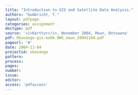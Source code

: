 ```yaml
---
title: "Introduction to GIS and Satellite Data Analysis."
authors: "Gumbricht, T."
layout: pdfpage
categories: assignment
doctype: pdf
source: '<i>Karttur</i>, November 2004, Maun, Botswana'
pdf: Okavango-gis-ex04_OWS_maun_20041104.pdf
pageurl: '#'
date: 2004-11-04
projectid: okavango
pattern:
process:
pages:
number:
issue:
editor:
access: 'pdfaccess'
---
```

